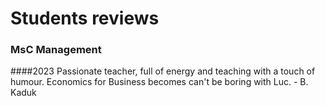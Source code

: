 # Students reviews

### MsC Management
####2023
Passionate teacher, full of energy and teaching with a touch of humour. Economics for Business becomes can't be boring with Luc. - B. Kaduk

